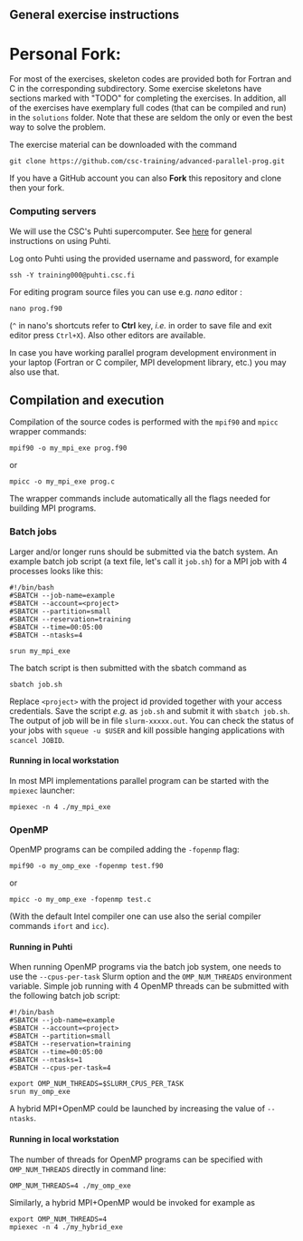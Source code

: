 ## General exercise instructions

# Personal Fork:

For most of the exercises, skeleton codes are provided both for Fortran and C in the corresponding subdirectory. Some exercise skeletons have sections marked with "TODO" for completing the exercises. In addition, all of the exercises have exemplary full codes (that can be compiled and run) in the `solutions` folder. Note that these are seldom the only or even the best way to solve the problem.

The exercise material can be downloaded with the command

```
git clone https://github.com/csc-training/advanced-parallel-prog.git
```

If you have a GitHub account you can also **Fork** this repository and clone then your fork.

### Computing servers
We will use the CSC's Puhti supercomputer. See [here](https://docs.csc.fi/support/tutorials/puhti_quick/) for general instructions on using Puhti.

Log onto Puhti using the provided username and password, for example

```
ssh -Y training000@puhti.csc.fi
```

For editing program source files you can use e.g. *nano* editor :

```
nano prog.f90
```
(`^` in nano's shortcuts refer to **Ctrl** key, *i.e.* in order to save file and exit editor press `Ctrl+X`).
Also other editors  are available.

In case you have working parallel program development environment in your laptop (Fortran or C compiler, MPI development library, etc.) you may also use that.

## Compilation and execution
Compilation of the source codes is performed with the `mpif90` and `mpicc` wrapper commands:
```
mpif90 -o my_mpi_exe prog.f90
```
or
```
mpicc -o my_mpi_exe prog.c
```

The wrapper commands include automatically all the flags needed for building MPI programs.


### Batch jobs
Larger and/or longer runs should be submitted via the batch system. An example batch job script (a text file, let's call it `job.sh`) for a MPI job with 4 processes looks like this:

```
#!/bin/bash
#SBATCH --job-name=example
#SBATCH --account=<project>
#SBATCH --partition=small
#SBATCH --reservation=training
#SBATCH --time=00:05:00
#SBATCH --ntasks=4

srun my_mpi_exe
```

The batch script is then submitted with the sbatch command as
```
sbatch job.sh
```
Replace `<project>` with the project id provided together with your access credentials. Save the script *e.g.* as `job.sh` and submit it with `sbatch job.sh`.  The output of job will be in file `slurm-xxxxx.out`. You can check the status of your jobs with `squeue -u $USER` and kill possible hanging applications with `scancel JOBID`.


#### Running in local workstation

In most MPI implementations parallel program can be started with the `mpiexec` launcher:
```
mpiexec -n 4 ./my_mpi_exe
```

### OpenMP

OpenMP programs can be compiled adding the `-fopenmp`
flag:
```
mpif90 -o my_omp_exe -fopenmp test.f90
```
or
```
mpicc -o my_omp_exe -fopenmp test.c
```
(With the default Intel compiler one can use also the serial compiler commands `ifort` and `icc`).

#### Running in Puhti

When running OpenMP programs via the batch job system, one needs to use the `--cpus-per-task` Slurm option and the `OMP_NUM_THREADS` environment variable. 
Simple job running with 4 OpenMP threads can be submitted with the following batch job script:
```
#!/bin/bash
#SBATCH --job-name=example
#SBATCH --account=<project>
#SBATCH --partition=small
#SBATCH --reservation=training
#SBATCH --time=00:05:00
#SBATCH --ntasks=1
#SBATCH --cpus-per-task=4

export OMP_NUM_THREADS=$SLURM_CPUS_PER_TASK
srun my_omp_exe
```

A hybrid MPI+OpenMP could be launched by increasing the value of `--ntasks`.

#### Running in local workstation

The number of threads for OpenMP programs can be specified with `OMP_NUM_THREADS` directly in command line: 

```
OMP_NUM_THREADS=4 ./my_omp_exe
```

Similarly, a hybrid MPI+OpenMP would be invoked for example as
```
export OMP_NUM_THREADS=4 
mpiexec -n 4 ./my_hybrid_exe
```
